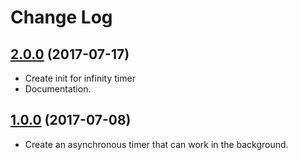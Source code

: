 
# Change Log

## [2.0.0](https://github.com/Decybel07/L10n-swift/tree/1.0.0) (2017-07-17)
* Create init for infinity timer
* Documentation.

## [1.0.0](https://github.com/Decybel07/L10n-swift/tree/1.0.0) (2017-07-08)
* Create an asynchronous timer that can work in the background.
